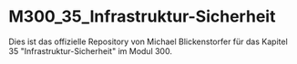 # M300_35_Infrastruktur-Sicherheit
Dies ist das offizielle Repository von Michael Blickenstorfer für das Kapitel 35 "Infrastruktur-Sicherheit" im Modul 300.
